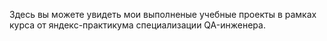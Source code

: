 Здесь вы можете увидеть мои выполненые учебные проекты в рамках курса от яндекс-практикума специализации QA-инженера.
